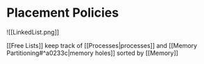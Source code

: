 # Placement Policies

![[LinkedList.png]]

[[Free Lists]] keep track of [[Processes|processes]] and [[Memory Partitioning#^a0233c|memory holes]] sorted by [[Memory]] 